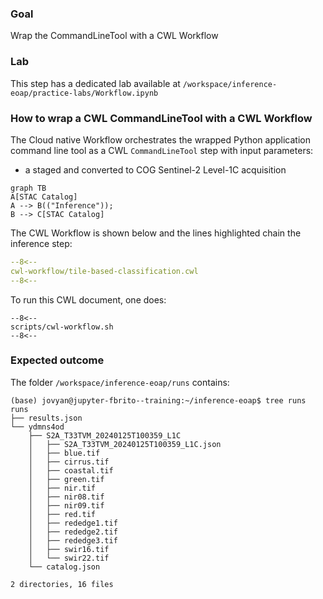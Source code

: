### Goal

Wrap the CommandLineTool with a CWL Workflow

### Lab

This step has a dedicated lab available at `/workspace/inference-eoap/practice-labs/Workflow.ipynb`

### How to wrap a CWL CommandLineTool with a CWL Workflow

The Cloud native Workflow orchestrates the wrapped Python application command line tool as a CWL `CommandLineTool` step with input parameters:

* a staged and converted to COG Sentinel-2 Level-1C acquisition 

``` mermaid
graph TB
A[STAC Catalog]
A --> B(("Inference"));
B --> C[STAC Catalog]
```

The CWL Workflow is shown below and the lines highlighted chain the inference step:

```yaml linenums="1" title="tile-based-classification.cwl"
--8<--
cwl-workflow/tile-based-classification.cwl
--8<--
```

To run this CWL document, one does:

```console title="terminal"
--8<--
scripts/cwl-workflow.sh
--8<--
```

### Expected outcome

The folder `/workspace/inference-eoap/runs` contains: 

```
(base) jovyan@jupyter-fbrito--training:~/inference-eoap$ tree runs
runs
├── results.json
└── ydmns4od
    ├── S2A_T33TVM_20240125T100359_L1C
    │   ├── S2A_T33TVM_20240125T100359_L1C.json
    │   ├── blue.tif
    │   ├── cirrus.tif
    │   ├── coastal.tif
    │   ├── green.tif
    │   ├── nir.tif
    │   ├── nir08.tif
    │   ├── nir09.tif
    │   ├── red.tif
    │   ├── rededge1.tif
    │   ├── rededge2.tif
    │   ├── rededge3.tif
    │   ├── swir16.tif
    │   └── swir22.tif
    └── catalog.json

2 directories, 16 files
```